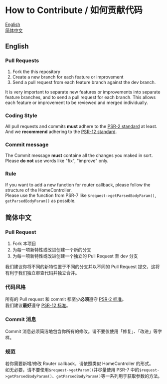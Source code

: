 # How to Contribute / 如何贡献代码

[English](#English)  
[简体中文](#简体中文)

## English

### Pull Requests

1. Fork the this repository
2. Create a new branch for each feature or improvement
3. Send a pull request from each feature branch against the dev branch.

It is very important to separate new features or improvements into separate feature branches, and to send a
pull request for each branch. This allows each feature or improvement to be reviewed and merged individually.

### Coding Style

All pull requests and commits **must** adhere to the [PSR-2 standard](https://github.com/php-fig/fig-standards/blob/master/accepted/PSR-2-coding-style-guide.md) at least.  
And we **recommend** adhering to the [PSR-12 standard](https://github.com/php-fig/fig-standards/blob/master/proposed/extended-coding-style-guide.md).

### Commit message

The Commit message **must** containe all the changes you maked in sort.  
Please **do not** use words like "fix", "improve" only.

### Rule

If you want to add a new function for router callback, please follow the structure of the HomeController.  
Please use the function from PSR-7 like `$request->getParsedBodyParam()`, `getParsedBodyParam()` as possible.

## 简体中文

### Pull Request

1. Fork 本项目
2. 为每一项新特性或改进创建一个新的分支
3. 为每一项新特性或改进创建一个独立的 Pull Request 至 dev 分支

我们建议你将不同的新特性置于不同的分支并以不同的 Pull Request 提交，这将有利于我们独立审查代码并独立合并。

### 代码风格

所有的 Pull request 和 commit 都至少**必须**遵守 [PSR-2 标准](https://github.com/php-fig/fig-standards/blob/master/accepted/PSR-2-coding-style-guide.md)。  
我们建议**最好**遵守 [PSR-12 标准](https://github.com/php-fig/fig-standards/blob/master/proposed/extended-coding-style-guide.md)。

### Commit 消息

Commit 消息必须简洁地包含你所有的修改。请不要仅使用「修复」、「改进」等字样。

### 规范

若你需要新增/修改 Router callback，请依照类似 HomeController 的形式。  
如无必要，请不要使用`$request->getParam()`并尽量使用 PSR-7 中的`$request->getParsedBodyParam()`、`getParsedBodyParam()`等一系列用于获取参数的方法。
